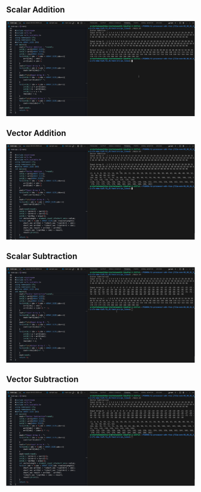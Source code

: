 ## Scalar Addition
![alt text](image-1.png)
## Vector Addition
![alt text](image-2.png)
## Scalar Subtraction
![alt text](image-3.png)
## Vector Subtraction
![alt text](image-4.png)
